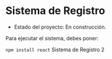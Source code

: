 <h1> Sistema de Registro </h1>

- Estado del proyecto: En construcción.

Para ejecutar el sistema, debes poner:

```npm install react```
Sistema de Registro 2
